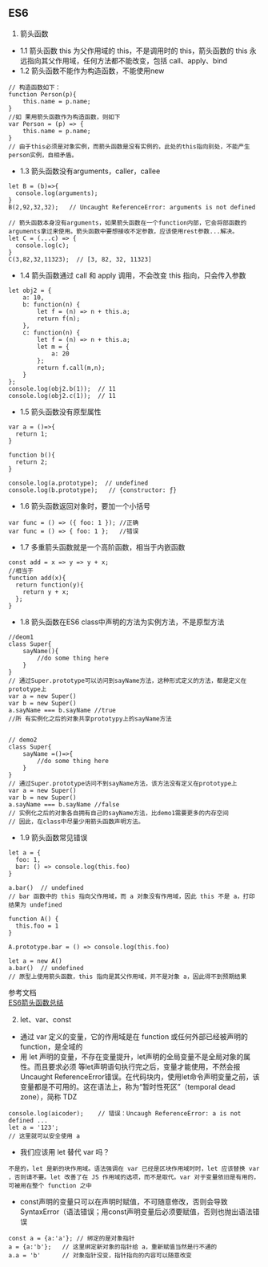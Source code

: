 ## ES6
1. 箭头函数 
- 1.1 箭头函数 this 为父作用域的 this，不是调用时的 this，箭头函数的 this 永远指向其父作用域，任何方法都不能改变，包括 call、apply、bind
- 1.2 箭头函数不能作为构造函数，不能使用new
```
// 构造函数如下：
function Person(p){
    this.name = p.name;
}
//如 果用箭头函数作为构造函数，则如下
var Person = (p) => {
    this.name = p.name;
}
// 由于this必须是对象实例，而箭头函数是没有实例的，此处的this指向别处，不能产生person实例，自相矛盾。
```  
- 1.3 箭头函数没有arguments，caller，callee
```
let B = (b)=>{
  console.log(arguments);
}
B(2,92,32,32);   // Uncaught ReferenceError: arguments is not defined

// 箭头函数本身没有arguments，如果箭头函数在一个function内部，它会将部函数的arguments拿过来使用。箭头函数中要想接收不定参数，应该使用rest参数...解决。
let C = (...c) => {
  console.log(c);
}
C(3,82,32,11323);  // [3, 82, 32, 11323]
```
- 1.4 箭头函数通过 call 和 apply 调用，不会改变 this 指向，只会传入参数
```
let obj2 = {
    a: 10,
    b: function(n) {
        let f = (n) => n + this.a;
        return f(n);
    },
    c: function(n) {
        let f = (n) => n + this.a;
        let m = {
            a: 20
        };
        return f.call(m,n);
    }
};
console.log(obj2.b(1));  // 11
console.log(obj2.c(1));  // 11
```
- 1.5 箭头函数没有原型属性
```
var a = ()=>{
  return 1;
}

function b(){
  return 2;
}

console.log(a.prototype);  // undefined
console.log(b.prototype);   // {constructor: ƒ}
```
- 1.6 箭头函数返回对象时，要加一个小括号
```
var func = () => ({ foo: 1 }); //正确
var func = () => { foo: 1 };   //错误
```
- 1.7 多重箭头函数就是一个高阶函数，相当于内嵌函数
```
const add = x => y => y + x;
//相当于
function add(x){
  return function(y){
    return y + x;
  };
}
```
- 1.8 箭头函数在ES6 class中声明的方法为实例方法，不是原型方法
```
//deom1
class Super{
    sayName(){
        //do some thing here
    }
}
// 通过Super.prototype可以访问到sayName方法，这种形式定义的方法，都是定义在prototype上
var a = new Super()
var b = new Super()
a.sayName === b.sayName //true
//所 有实例化之后的对象共享prototypy上的sayName方法


// demo2
class Super{
    sayName =()=>{
        //do some thing here
    }
}
// 通过Super.prototype访问不到sayName方法，该方法没有定义在prototype上
var a = new Super()
var b = new Super()
a.sayName === b.sayName //false
// 实例化之后的对象各自拥有自己的sayName方法，比demo1需要更多的内存空间
// 因此，在class中尽量少用箭头函数声明方法。
```
- 1.9 箭头函数常见错误
```
let a = {
  foo: 1,
  bar: () => console.log(this.foo)
}

a.bar()  // undefined
// bar 函数中的 this 指向父作用域，而 a 对象没有作用域，因此 this 不是 a，打印结果为 undefined
```
```
function A() {
  this.foo = 1
}

A.prototype.bar = () => console.log(this.foo)

let a = new A()
a.bar()  // undefined
// 原型上使用箭头函数，this 指向是其父作用域，并不是对象 a，因此得不到预期结果
```


参考文档  
[ES6箭头函数总结](https://www.cnblogs.com/mengff/p/9656486.html)

    
2. let、var、const
- 通过 var 定义的变量，它的作用域是在 function 或任何外部已经被声明的 function，是全域的
- 用 let 声明的变量，不存在变量提升，let声明的全局变量不是全局对象的属性。而且要求必须 等let声明语句执行完之后，变量才能使用，不然会报Uncaught ReferenceError错误。在代码块内，使用let命令声明变量之前，该变量都是不可用的。这在语法上，称为“暂时性死区”（temporal dead zone），简称 TDZ
```
console.log(aicoder);    // 错误：Uncaugh ReferenceError: a is not defined ...
let a = '123';
// 这里就可以安全使用 a
```
- 我们应该用 let 替代 var 吗？
```
不是的，let 是新的块作用域。语法强调在 var 已经是区块作用域时时，let 应该替换 var ，否则请不要。let 改善了在 JS 作用域的选项，而不是取代。var 对于变量依旧是有用的，可被用在整个 function 之中
```
- const声明的变量只可以在声明时赋值，不可随意修改，否则会导致SyntaxError（语法错误；用const声明变量后必须要赋值，否则也抛出语法错误
```
const a = {a:'a'}; // 绑定的是对象指针
a = {a:'b'};   // 这里绑定新对象的指针给 a，重新赋值当然是行不通的
a.a = 'b'      // 对象指针没变，指针指向的内容可以随意改变
```
